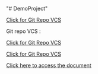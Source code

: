 "# DemoProject" 

<a href="https://kingpowergroup-my.sharepoint.com/:x:/g/personal/bancha_c_kingpower_com/EZ3zvRThMAFFoxZ9jTHCowQBfJjd-HwB5m7YHhN85mLSRw?e=R4hxe4" target="_blank">Click for Git Repo VCS </a>


Git repo VCS :

<a href="https://kingpowergroup-my.sharepoint.com/:x:/g/personal/bancha_c_kingpower_com/EZ3zvRThMAFFoxZ9jTHCowQBfJjd-HwB5m7YHhN85mLSRw?e=R4hxe4" target="_blank">Click for Git Repo VCS </a>

<a href="https://kingpowergroup-my.sharepoint.com/:x:/g/personal/bancha_c_kingpower_com/EZ3zvRThMAFFoxZ9jTHCowQBfJjd-HwB5m7YHhN85mLSRw?e=R4hxe4" target="_blank">Click for Git Repo VCS </a>

[Click here to access the document](https://kingpowergroup-my.sharepoint.com/:x:/g/personal/bancha_c_kingpower_com/EZ3zvRThMAFFoxZ9jTHCowQBfJjd-HwB5m7YHhN85mLSRw?e=R4hxe4)
